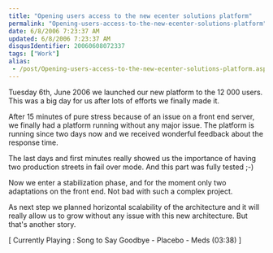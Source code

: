 ```yaml
---
title: "Opening users access to the new ecenter solutions platform"
permalink: "Opening-users-access-to-the-new-ecenter-solutions-platform"
date: 6/8/2006 7:23:37 AM
updated: 6/8/2006 7:23:37 AM
disqusIdentifier: 20060608072337
tags: ["Work"]
alias:
 - /post/Opening-users-access-to-the-new-ecenter-solutions-platform.aspx/index.html
---
```




Tuesday 6th, June 2006 we launched our new platform to the 12 000 users. This 
was a big day for us after lots of efforts we finally made it.
<!-- more -->

After 15 minutes of pure stress because of an issue on a front end server, we 
finally had a platform running without any major issue. The platform is 
running since two days now and we received wonderful feedback about the 
response time. 

The last days and first minutes really showed us the importance of having two 
production streets in fail over mode. And this part was fully tested ;-)

Now we enter a stabilization phase, and for the moment only two adaptations 
on the front end. Not bad with such a complex project.

As next step we planned horizontal scalability of the architecture and 
it will really allow us to grow without any issue with this new architecture. 
But that's another story.

[ Currently Playing : Song to Say Goodbye - Placebo - Meds 
(03:38) ]
